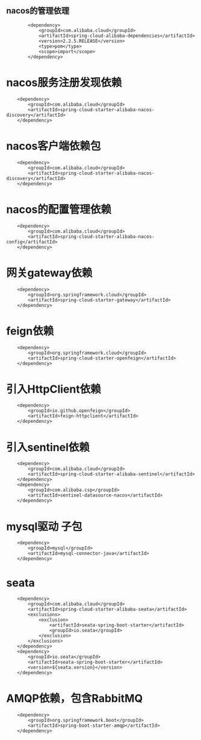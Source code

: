 ## nacos的管理依理

            <dependency>
                <groupId>com.alibaba.cloud</groupId>
                <artifactId>spring-cloud-alibaba-dependencies</artifactId>
                <version>2.2.5.RELEASE</version>
                <type>pom</type>
                <scope>import</scope>
            </dependency>

# nacos服务注册发现依赖

        <dependency>
            <groupId>com.alibaba.cloud</groupId>
            <artifactId>spring-cloud-starter-alibaba-nacos-discovery</artifactId>
        </dependency>

# nacos客户端依赖包

        <dependency>
            <groupId>com.alibaba.cloud</groupId>
            <artifactId>spring-cloud-starter-alibaba-nacos-discovery</artifactId>
        </dependency>

# nacos的配置管理依赖

        <dependency>
            <groupId>com.alibaba.cloud</groupId>
            <artifactId>spring-cloud-starter-alibaba-nacos-config</artifactId>
        </dependency>

# 网关gateway依赖

        <dependency>
            <groupId>org.springframework.cloud</groupId>
            <artifactId>spring-cloud-starter-gateway</artifactId>
        </dependency>

# feign依赖

        <dependency>
            <groupId>org.springframework.cloud</groupId>
            <artifactId>spring-cloud-starter-openfeign</artifactId>
        </dependency>

# 引入HttpClient依赖

        <dependency>
            <groupId>io.github.openfeign</groupId>
            <artifactId>feign-httpclient</artifactId>
        </dependency>

# 引入sentinel依赖

        <dependency>
            <groupId>com.alibaba.cloud</groupId>
            <artifactId>spring-cloud-starter-alibaba-sentinel</artifactId>
        </dependency>
        <dependency>
            <groupId>com.alibaba.csp</groupId>
            <artifactId>sentinel-datasource-nacos</artifactId>
        </dependency>

# mysql驱动 子包

        <dependency>
            <groupId>mysql</groupId>
            <artifactId>mysql-connector-java</artifactId>
        </dependency>

# seata

        <dependency>
            <groupId>com.alibaba.cloud</groupId>
            <artifactId>spring-cloud-starter-alibaba-seata</artifactId>
            <exclusions>
                <exclusion>
                    <artifactId>seata-spring-boot-starter</artifactId>
                    <groupId>io.seata</groupId>
                </exclusion>
            </exclusions>
        </dependency>
        <dependency>
            <groupId>io.seata</groupId>
            <artifactId>seata-spring-boot-starter</artifactId>
            <version>${seata.version}</version>
        </dependency>

# AMQP依赖，包含RabbitMQ

        <dependency>
            <groupId>org.springframework.boot</groupId>
            <artifactId>spring-boot-starter-amqp</artifactId>
        </dependency>